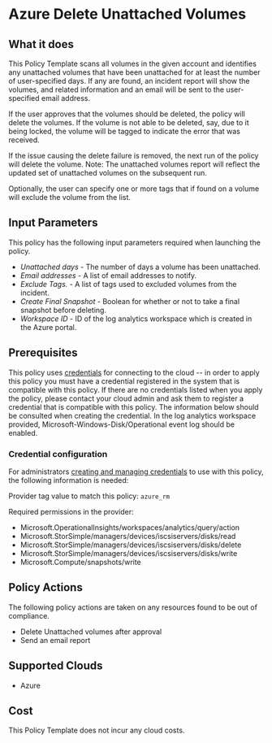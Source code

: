 # Azure Delete Unattached Volumes

## What it does

This Policy Template scans all volumes in the given account and identifies any unattached volumes that have been unattached for at least the number of user-specified days. If any are found, an incident report will show the volumes, and related information and an email will be sent to the user-specified email address.

If the user approves that the volumes should be deleted, the policy will delete the volumes.
If the volume is not able to be deleted, say, due to it being locked, the volume will be tagged to indicate the error that was received.

If the issue causing the delete failure is removed, the next run of the policy will delete the volume.
Note: The unattached volumes report will reflect the updated set of unattached volumes on the subsequent run.

Optionally, the user can specify one or more tags that if found on a volume will exclude the volume from the list.

## Input Parameters

This policy has the following input parameters required when launching the policy.

- *Unattached days* - The number of days a volume has been unattached.
- *Email addresses* - A list of email addresses to notify.
- *Exclude Tags.* - A list of tags used to excluded volumes from the incident.
- *Create Final Snapshot* - Boolean for whether or not to take a final snapshot before deleting.
- *Workspace ID* - ID of the log analytics workspace which is created in the Azure portal.

## Prerequisites

This policy uses [credentials](https://docs.rightscale.com/policies/users/guides/credential_management.html) for connecting to the cloud -- in order to apply this policy you must have a credential registered in the system that is compatible with this policy. If there are no credentials listed when you apply the policy, please contact your cloud admin and ask them to register a credential that is compatible with this policy. The information below should be consulted when creating the credential.
In the log analytics workspace provided, Microsoft-Windows-Disk/Operational event log should be enabled.

### Credential configuration

For administrators [creating and managing credentials](https://docs.rightscale.com/policies/users/guides/credential_management.html) to use with this policy, the following information is needed:

Provider tag value to match this policy: `azure_rm`

Required permissions in the provider:

- Microsoft.OperationalInsights/workspaces/analytics/query/action
- Microsoft.StorSimple/managers/devices/iscsiservers/disks/read
- Microsoft.StorSimple/managers/devices/iscsiservers/disks/delete
- Microsoft.StorSimple/managers/devices/iscsiservers/disks/write
- Microsoft.Compute/snapshots/write

## Policy Actions

The following policy actions are taken on any resources found to be out of compliance.

- Delete Unattached volumes after approval
- Send an email report

## Supported Clouds

- Azure

## Cost

This Policy Template does not incur any cloud costs.